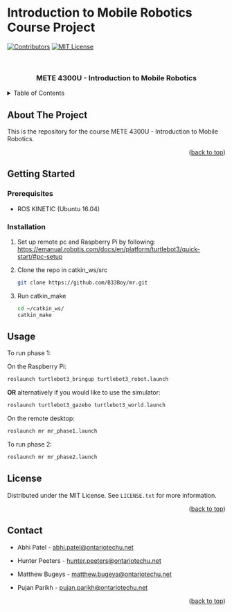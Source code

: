 # Introduction to Mobile Robotics Course Project

<div id="top"></div>

<!-- PROJECT SHIELDS -->
<!--
*** I'm using markdown "reference style" links for readability.
*** Reference links are enclosed in brackets [ ] instead of parentheses ( ).
*** See the bottom of this document for the declaration of the reference variables
*** for contributors-url, forks-url, etc. This is an optional, concise syntax you may use.
*** https://www.markdownguide.org/basic-syntax/#reference-style-links
-->
[![Contributors][contributors-shield]][contributors-url] 
[![MIT License][license-shield]][license-url]

<!-- PROJECT LOGO -->
<br />
<div align="center">
<!--
  <a href="https://github.com/othneildrew/Best-README-Template">
    <img src="images/logo.png" alt="Logo" width="80" height="80">
  </a>
-->
  <h3 align="center"> METE 4300U - Introduction to Mobile Robotics</h3>
</div>

<!-- TABLE OF CONTENTS -->
<details>
  <summary>Table of Contents</summary>
  <ol>
    <li><a href="#about-the-project">About The Project</a></li>
    <li><a href="#getting-started">Getting Started</a></li>
    <li><a href="#usage">Usage</a></li>
    <li><a href="#license">License</a></li>
    <li><a href="#contact">Contact</a></li>
    <li><a href="#acknowledgments">Acknowledgments</a></li>
  </ol>
</details>



<!-- ABOUT THE PROJECT -->
## About The Project

This is the repository for the course  METE 4300U - Introduction to Mobile Robotics.

<p align="right">(<a href="#top">back to top</a>)</p>

<!-- GETTING STARTED -->
## Getting Started

### Prerequisites

- ROS KINETIC (Ubuntu 16.04)

### Installation


1. Set up remote pc and Raspberry Pi by following: https://emanual.robotis.com/docs/en/platform/turtlebot3/quick-start/#pc-setup 
2. Clone the repo in catkin_ws/src
  
   ```sh
   git clone https://github.com/B33Boy/mr.git
   ```

3. Run catkin_make

   ```sh
   cd ~/catkin_ws/
   catkin_make
   ```

## Usage

To run phase 1:

  On the Raspberry Pi:

  ```sh
  roslaunch turtlebot3_bringup turtlebot3_robot.launch

  ```

  **OR** alternatively if you would like to use the simulator:
  
  ```sh
  roslaunch turtlebot3_gazebo turtlebot3_world.launch
  ```

  On the remote desktop:
  
   ```sh
   roslaunch mr mr_phase1.launch 
   ```

To run phase 2:

   ```sh
   roslaunch mr mr_phase2.launch 
   ```


<!-- LICENSE -->
## License

Distributed under the MIT License. See `LICENSE.txt` for more information.

<p align="right">(<a href="#top">back to top</a>)</p>

<!-- CONTACT -->
## Contact

- Abhi Patel - abhi.patel@ontariotechu.net

- Hunter Peeters - hunter.peeters@ontariotechu.net

- Matthew Bugeys - matthew.bugeya@ontariotechu.net

- Pujan Parikh - pujan.parikh@ontariotechu.net

<p align="right">(<a href="#top">back to top</a>)</p>


<!-- MARKDOWN LINKS & IMAGES -->
<!-- https://www.markdownguide.org/basic-syntax/#reference-style-links -->
[contributors-shield]: https://img.shields.io/github/contributors/B33Boy/mr.svg?style=for-the-badge
[contributors-url]: https://github.com/B33Boy/mr/graphs/contributors
[license-shield]: https://img.shields.io/github/license/B33Boy/mr.svg?style=for-the-badge
[license-url]: https://github.com/B33Boy/mr/blob/main/LICENSE.txt

